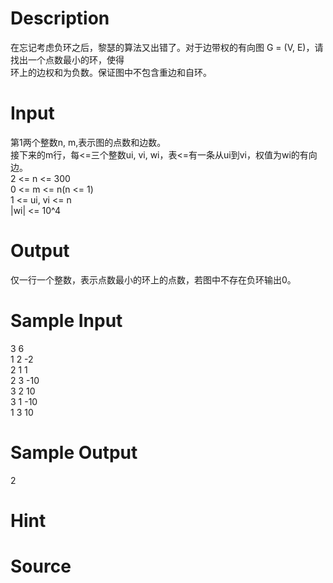 
# Description

<div class="content"><div>
<div>在忘记考虑负环之后，黎瑟的算法又出错了。对于边带权的有向图 G = (V, E)，请找出一个点数最小的环，使得</div>
<div>环上的边权和为负数。保证图中不包含重边和自环。</div>
<div></div>
</div>
<div></div>
<p></p></div>

# Input

<div class="content"><div>
<div>第1两个整数n, m,表示图的点数和边数。</div>
<div>接下来的m行，每&lt;=三个整数ui, vi, wi，表&lt;=有一条从ui到vi，权值为wi的有向边。</div>
<div>2 &lt;= n &lt;= 300</div>
<div>0 &lt;= m &lt;= n(n &lt;= 1)</div>
<div>1 &lt;= ui, vi &lt;= n</div>
<div>|wi| &lt;= 10^4</div>
</div>
<div></div>
<p></p></div>

# Output

<div class="content"><div>仅一行一个整数，表示点数最小的环上的点数，若图中不存在负环输出0。</div>
<div></div>
<p></p></div>

# Sample Input

<div class="content"><span class="sampledata">3 6<br/>
1 2 -2<br/>
2 1 1<br/>
2 3 -10<br/>
3 2 10<br/>
3 1 -10<br/>
1 3 10<br/>
</span></div>

# Sample Output

<div class="content"><span class="sampledata">2</span></div>

# Hint

<div class="content"><p></p></div>

# Source

<div class="content"><p><a href="problemset.php?search="></a></p></div>

